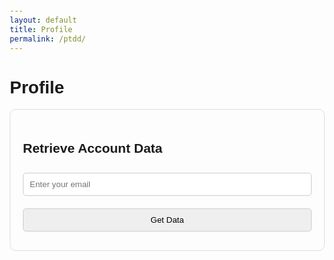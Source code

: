 ```yaml
---
layout: default
title: Profile
permalink: /ptdd/
---
```


# Profile


<!DOCTYPE html>
<html lang="en">
<head>
  <meta charset="UTF-8">
  <meta name="viewport" content="width=device-width, initial-scale=1.0">
  <title>Retrieve Account Data</title>
  <style>
    body {
      font-family: Arial, sans-serif;
      margin: 20px;
    }
    .form-container {
      max-width: 600px;
      margin: auto;
      padding: 20px;
      border: 1px solid #ddd;
      border-radius: 10px;
    }
    .form-container input, .form-container button {
      width: 100%;
      padding: 10px;
      margin: 10px 0;
      border: 1px solid #ccc;
      border-radius: 5px;
    }
    .result-container {
      margin-top: 20px;
      padding: 20px;
      border: 1px solid #ddd;
      border-radius: 10px;
      background-color: #f9f9f9;
    }
  </style>
</head>
<body>
  <div class="form-container">
    <h2>Retrieve Account Data</h2>
    <input type="email" id="email" placeholder="Enter your email" required>
    <button onclick="getAccountData()">Get Data</button>
  </div>

  <div class="result-container" id="result" style="display: none;">
    <h3>Account Details</h3>
    <p><strong>Account Number:</strong> <span id="accountNumber"></span></p>
    <p><strong>Name:</strong> <span id="name"></span></p>
    <p><strong>Email:</strong> <span id="emailDisplay"></span></p>
    <p><strong>Order ID:</strong> <span id="orderId"></span></p>
    <p><strong>Phone:</strong> <span id="phone"></span></p>
    <p><strong>Billing Address:</strong> 
      <span id="billingStreet"></span>, 
      <span id="billingCity"></span>, 
      <span id="billingState"></span>, 
      <span id="billingPostal"></span>, 
      <span id="billingCountry"></span>
    </p>
    <p><strong>Shipping Address:</strong> 
      <span id="shippingStreet"></span>, 
      <span id="shippingCity"></span>, 
      <span id="shippingState"></span>, 
      <span id="shippingPostal"></span>, 
      <span id="shippingCountry"></span>
    </p>
    <p><strong>Item Name:</strong> <span id="itemName"></span></p>
    <p><strong>Item Quantity:</strong> <span id="itemQuantity"></span></p>
    <p><strong>Item Price:</strong> <span id="itemPrice"></span></p>
    <p><strong>Total Amount:</strong> <span id="totalAmount"></span></p>
  </div>

  <script>
    async function getAccountData() {
      const email = document.getElementById('email').value;
      const resultContainer = document.getElementById('result');
      resultContainer.style.display = 'none'; // Hide result container initially

      if (!email) {
        alert("Please enter an email!");
        return;
      }

      const response = await fetch(`https://script.google.com/macros/s/AKfycbxxO6b9qFa-zGAJj3LcqFxifCfJJnXbx-ebCzaVWaGC7jAzuZwqD083tDuGLhSRuBPN/exec?email=${email}`);
      const data = await response.json();

      if (data.message) {
        alert(data.message);
      } else {
        // Update the HTML with the retrieved data
        document.getElementById('accountNumber').textContent = data[0]; // Account Number
        document.getElementById('name').textContent = data[1]; // Name
        document.getElementById('emailDisplay').textContent = data[2]; // Email
        document.getElementById('orderId').textContent = data[3]; // Order ID
        document.getElementById('phone').textContent = data[4]; // Phone
        document.getElementById('billingStreet').textContent = data[5]; // Billing Street
        document.getElementById('billingCity').textContent = data[6]; // Billing City
        document.getElementById('billingState').textContent = data[7]; // Billing State
        document.getElementById('billingPostal').textContent = data[8]; // Billing Postal
        document.getElementById('billingCountry').textContent = data[9]; // Billing Country
        document.getElementById('shippingStreet').textContent = data[10]; // Shipping Street
        document.getElementById('shippingCity').textContent = data[11]; // Shipping City
        document.getElementById('shippingState').textContent = data[12]; // Shipping State
        document.getElementById('shippingPostal').textContent = data[13]; // Shipping Postal
        document.getElementById('shippingCountry').textContent = data[14]; // Shipping Country
        document.getElementById('itemName').textContent = data[15]; // Item Name
        document.getElementById('itemQuantity').textContent = data[16]; // Item Quantity
        document.getElementById('itemPrice').textContent = data[17]; // Item Price
        document.getElementById('totalAmount').textContent = data[18]; // Total Amount

        resultContainer.style.display = 'block'; // Show the result container
      }
    }
  </script>
</body>
</html>


